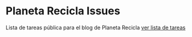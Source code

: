 Planeta Recicla Issues
======================

Lista de tareas pública para el blog de Planeta Recicla
[ver lista de tareas](https://github.com/samuelsantia/Planeta-Recicla-Issues/issues)